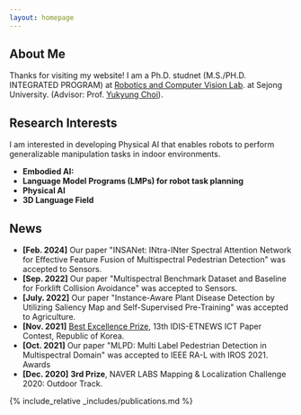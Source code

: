 ```yaml
---
layout: homepage
---
```


## About Me

Thanks for visiting my website!
I am a Ph.D. studnet (M.S./PH.D. INTEGRATED PROGRAM) at [Robotics and Computer Vision Lab](https://www.rcv.sejong.ac.kr/). at Sejong University. (Advisor: Prof. [Yukyung Choi](https://scholar.google.com/citations?user=vMrPtrAAAAAJ&hl=en)).

## Research Interests
I am interested in developing Physical AI that enables robots to perform generalizable manipulation tasks in indoor environments.
- **Embodied AI:**
- **Language Model Programs (LMPs) for robot task planning**
- **Physical AI**
- **3D Language Field**

<!-- I am interested in developing Physical AI that enables robots to perform generalizable manipulation tasks in indoor environments. My research explores the integration of Language Model Programs (LMPs) and 3D Language Fields to enhance task planning, spatial reasoning, and execution adaptability through language-embedded 3D representations.

Through this approach, I aim to investigate how robots can reconstruct task spaces, refine actions through imagination, and autonomously adapt to complex tasks, improving their ability to interact with dynamic environments. -->

## News

- **[Feb. 2024]** Our paper "INSANet: INtra-INter Spectral Attention Network for Effective Feature Fusion of Multispectral Pedestrian Detection" was accepted to Sensors.
- **[Sep. 2022]** Our paper "Multispectral Benchmark Dataset and Baseline for Forklift Collision Avoidance" was accepted to Sensors.
- **[July. 2022]** Our paper "Instance-Aware Plant Disease Detection by Utilizing Saliency Map and Self-Supervised Pre-Training" was accepted to Agriculture.
- **[Nov. 2021]** [Best Excellence Prize](https://m.ekn.kr/view.php?key=20220117010002627), 13th IDIS-ETNEWS ICT Paper Contest, Republic of Korea.
- **[Oct. 2021]** Our paper "MLPD: Multi Label Pedestrian Detection in Multispectral Domain" was accepted to IEEE RA-L with IROS 2021.
Awards
- **[Dec. 2020]** **3rd Prize**, NAVER LABS Mapping & Localization Challenge 2020: Outdoor Track.
  
{% include_relative _includes/publications.md %}

